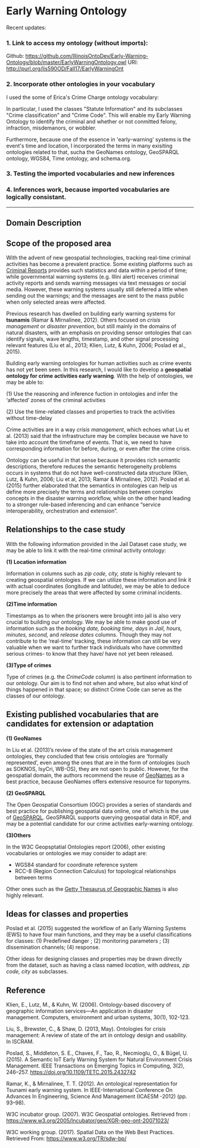 # Early Warning Ontology

Recent updates:

### 1. Link to access my ontology (without imports): 

Github: https://github.com/IllinoisOntoDev/Early-Warning-Ontology/blob/master/EarlyWarningOntology.owl
URI: http://purl.org/lis590OD/Fall17/EarlyWarningOnt

### 2. Incorporate other ontologies in your vocabulary

I used the some of Erica's Crime Charge ontology vocabulary:

In particular, I used the classes "Statute Information" and its subclasses "Crime classification" and "Crime Code". This will enable my Early Warning Ontology to identify the criminal and whether or not conmitted felony, infraction, misdemanors, or wobbler.

Furthermore, because one of the essence in 'early-warning' systems is the event's time and location, I incorporated the terms in many exisiting ontologies related to that, sucha the GeoNames ontology, GeoSPARQL ontology, WGS84, Time ontology, and schema.org. 

### 3. Testing the imported vocabularies and new inferences

### 4. Inferences work, because imported vocabularies are logically consistant.


------

## Domain Description 

## Scope of the proposed area
With the advent of new geospatial technologies, tracking real-time criminal activities has become a prevalent practice. Some existing platforms such as [Criminal Reports](https://www.crimereports.com/) provides such statistics and data within a period of time; while governmental warning systems (e.g. Illini alert) receives criminal activity reports and sends warning messages via text messages or social media. However, these warning systems usually still deferred a little when sending out the warnings; and the messages are sent to the mass public when only selected areas were affected.

Previous research has dwelled on building early warning systems for **tsunamis** (Ramar & Mirnalinee, 2012). Others focused on _crisis management_ or _disaster prevention_, but still mainly in the domains of natural disasters, with an emphasis on providing sensor ontologies that can identify signals, wave lengths, timestamp, and other signal processing relevant features (Liu et al., 2013; Klien, Lutz, & Kuhn, 2006; Poslad et al., 2015). 

Building early warning ontologies for human activities such as crime events has not yet been seen. In this research, I would like to develop a **geospatial ontology for crime activities early warning**. With the help of ontologies, we may be able to:

(1)	Use the reasoning and inference fuction in ontologies and infer the ‘affected’ zones of the criminal activities 

(2)	Use the time-related classes and properties to track the activities without time-delay

Crime activities are in a way _crisis management_, which echoes what Liu et al. (2013) said that the infrastructure may be complex because we have to take into account the timeframe of events. That is, we need to have corresponding information for before, during, or even after the crime crisis. 

Ontology can be useful in that sense because it provides rich semantic descriptions, therefore reduces the semantic heterogeneity problems occurs in systems that do not have well-constructed data structure (Klien, Lutz, & Kuhn, 2006; Liu et al, 2013; Ramar & Mirnalinee, 2012). Poslad et al. (2015) further elaborated that the semantics in ontologies can help us define more precisely the terms and relationships between complex concepts in the disaster warning workflow, while on the other hand leading to a stronger rule-based inferencing and can enhance “service interoperability, orchestration and extension”. 

## Relationships to the case study

With the following information provided in the Jail Dataset case study, we may be able to link it with the real-time criminal activity ontology: 

**(1) Location information**   

Information in columns such as _zip code, city, state_ is highly relevant to creating geospatial ontologies. If we can utilize these information and link it with actual coordinates (longitude and latitude), we may be able to deduce more precisely the areas that were affected by some criminal incidents. 

**(2)Time information**

Timestamps as to when the prisoners were brought into jail is also very crucial to building our ontology. We may be able to make good use of information such as the _booking date, booking time, days in Jail, hours, minutes, second,_ and _release dates_ columns. Though they may not contribute to the ‘real-time’ tracking, these information can still be very valuable when we want to further track individuals who have committed serious crimes- to know that they have/ have not yet been released.


**(3)Type of crimes**

Type of crimes (e.g. the _CrimeCode_ column) is also pertinent information to our ontology. Our aim is to find not when and where, but also what kind of things happened in that space; so distinct Crime Code can serve as the classes of our ontology. 


## Existing published vocabularies that are candidates for extension or adaptation

**(1)	GeoNames**

In Liu et al. (2013)’s review of the state of the art crisis management ontologies, they concluded that few crisis ontologies are ‘formally represented’, even among the ones that are in the form of ontologies (such as SOKNOS, IsyCri, WB-OS), they are not open to public. However, for the geospatial domain, the authors recommend the reuse of [GeoNames](http://www.geonames.org/) as a best practice, because GeoNames offers extensive resource for toponyms. 

**(2) GeoSPARQL**

The Open Geospatial Consortium (OGC) provides a series of standards and best practice for publishing geospatial data online, one of which is the use of [GeoSPARQL](http://www.opengeospatial.org/standards/geosparql). GeoSPARQL supports querying geospatial data in RDF, and may be a potential candidate for our crime activities early-warning ontology. 

**(3)Others**

In the W3C Geopsptatial Ontologies report (2006), other existing vocabularies or ontologies we may consider to adapt are: 
-	WGS84 standard for coordinate reference system
-	RCC-8 (Region Connection Calculus) for topological relationships between terms
 
Other ones such as the [Getty Thesaurus of Geographic Names](http://www.getty.edu/research/tools/vocabularies/tgn/index.html
) is also highly relevant. 


## Ideas for classes and properties

Poslad et al. (2015) suggested the workflow of an Early Warning Systems (EWS) to have four main functions, and they may be a useful classifications for classes: 
(1) Predefined danger ; (2) monitoring parameters ; (3) dissemination channels; (4) response. 

Other ideas for designing classes and properties may be drawn directly from the dataset, such as having a class named _location_, with _address, zip code, city_ as subclasses. 

## Reference

Klien, E., Lutz, M., & Kuhn, W. (2006). Ontology-based discovery of geographic information services—An application in disaster management. Computers, environment and urban systems, 30(1), 102-123.

Liu, S., Brewster, C., & Shaw, D. (2013, May). Ontologies for crisis management: A review of state of the art in ontology design and usability. In ISCRAM.

Poslad, S., Middleton, S. E., Chaves, F., Tao, R., Necmioglu, O., & Bügel, U. (2015). A Semantic IoT Early Warning System for Natural Environment Crisis Management. IEEE Transactions on Emerging Topics in Computing, 3(2), 246–257. https://doi.org/10.1109/TETC.2015.2432742

Ramar, K., & Mirnalinee, T. T. (2012). An ontological representation for Tsunami early warning system. In IEEE-International Conference On Advances In Engineering, Science And Management (ICAESM -2012) (pp. 93–98).

W3C incubator group. (2007). W3C Geospatial ontologies. Retrieved from : https://www.w3.org/2005/Incubator/geo/XGR-geo-ont-20071023/

W3C working group. (2017). Spatial Data on the Web Best Practices. Retrieved From: https://www.w3.org/TR/sdw-bp/


